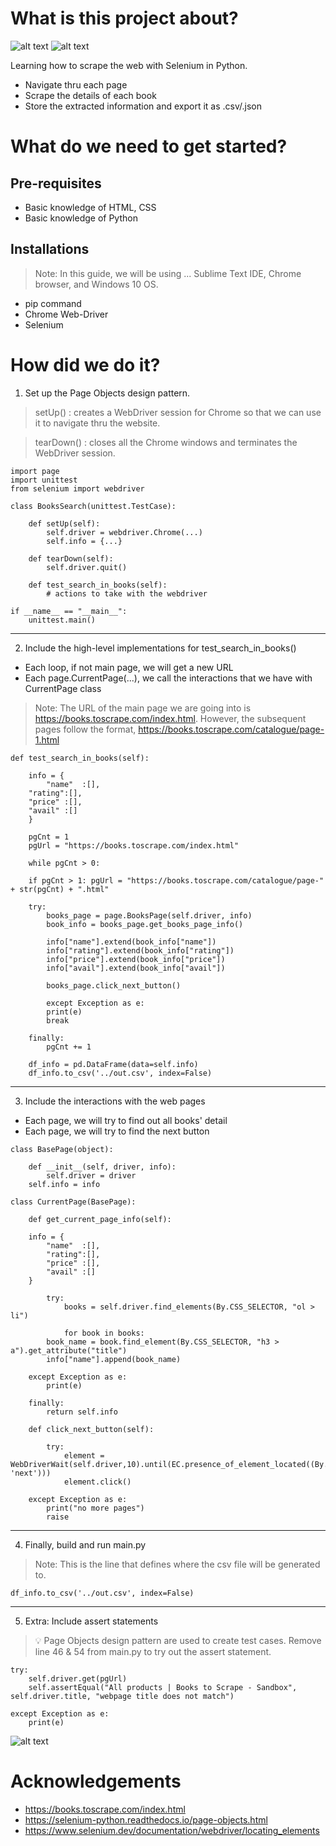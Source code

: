 # What is this project about?
![alt text](https://github.com/gerlau/SeleniumPythonWebScraper/blob/main/images/index-html.png?raw=true)
![alt text](https://github.com/gerlau/SeleniumPythonWebScraper/blob/main/images/out-csv.png?raw=true)

Learning how to scrape the web with Selenium in Python.
- Navigate thru each page
- Scrape the details of each book
- Store the extracted information and export it as .csv/.json

# What do we need to get started?
## Pre-requisites 
- Basic knowledge of HTML, CSS
- Basic knowledge of Python

## Installations
> Note: In this guide, we will be using ...
Sublime Text IDE, Chrome browser, and Windows 10 OS.

- pip command
- Chrome Web-Driver
- Selenium

# How did we do it?
1. Set up the Page Objects design pattern.

> setUp() : creates a WebDriver session for Chrome so that we can use it to navigate thru the website. 

> tearDown() : closes all the Chrome windows and terminates the WebDriver session.

```
import page
import unittest
from selenium import webdriver

class BooksSearch(unittest.TestCase):

    def setUp(self):
        self.driver = webdriver.Chrome(...)
        self.info = {...}
    
    def tearDown(self):
        self.driver.quit()
        
    def test_search_in_books(self):
        # actions to take with the webdriver
        
if __name__ == "__main__":
    unittest.main()
```
---
2. Include the high-level implementations for test_search_in_books()
- Each loop, if not main page, we will get a new URL 
- Each page.CurrentPage(...), we call the interactions that we have with CurrentPage class

> Note: The URL of the main page we are going into is https://books.toscrape.com/index.html. However, the subsequent pages follow the format, https://books.toscrape.com/catalogue/page-1.html

```
def test_search_in_books(self):

    info = {
    	"name"	:[],
	"rating":[],
	"price"	:[],
	"avail"	:[]
    }

    pgCnt = 1 
    pgUrl = "https://books.toscrape.com/index.html"
    
    while pgCnt > 0:
    	
	if pgCnt > 1: pgUrl = "https://books.toscrape.com/catalogue/page-" + str(pgCnt) + ".html"

	try:
	    books_page = page.BooksPage(self.driver, info)
	    book_info = books_page.get_books_page_info()
	    
	    info["name"].extend(book_info["name"])
	    info["rating"].extend(book_info["rating"])
	    info["price"].extend(book_info["price"])
	    info["avail"].extend(book_info["avail"])
	    
	    books_page.click_next_button()
        
        except Exception as e:
	    print(e)
	    break

	finally:
	    pgCnt += 1

    df_info = pd.DataFrame(data=self.info)
    df_info.to_csv('../out.csv', index=False)
```
---
3. Include the interactions with the web pages
- Each page, we will try to find out all books' detail 
- Each page, we will try to find the next button
```
class BasePage(object):

    def __init__(self, driver, info):
    	self.driver = driver
	self.info = info

class CurrentPage(BasePage):

    def get_current_page_info(self):
    	
	info = {
	    "name"  :[],
	    "rating":[],
	    "price" :[],
	    "avail" :[]
	}
    
        try: 
            books = self.driver.find_elements(By.CSS_SELECTOR, "ol > li")

            for book in books:
		book_name = book.find_element(By.CSS_SELECTOR, "h3 > a").get_attribute("title")
		info["name"].append(book_name)
		
	except Exception as e:
		print(e)

	finally:
		return self.info
    
    def click_next_button(self):
    
        try:
            element = WebDriverWait(self.driver,10).until(EC.presence_of_element_located((By.LINK_TEXT, 'next')))
            element.click()
            
	except Exception as e:
	    print("no more pages")
	    raise
```
---
4. Finally, build and run main.py

> Note: This is the line that defines where the csv file will be generated to.

```
df_info.to_csv('../out.csv', index=False)
```
---
5. Extra: Include assert statements

> :bulb: Page Objects design pattern are used to create test cases. Remove line 46 & 54 from main.py to try out the assert statement.

```
try:
    self.driver.get(pgUrl)
    self.assertEqual("All products | Books to Scrape - Sandbox", self.driver.title, "webpage title does not match")

except Exception as e:
    print(e)
```
![alt text](https://github.com/gerlau/SeleniumPythonWebScraper/blob/main/images/assert-result-example.png?raw=true)

# Acknowledgements
- https://books.toscrape.com/index.html
- https://selenium-python.readthedocs.io/page-objects.html
- https://www.selenium.dev/documentation/webdriver/locating_elements
